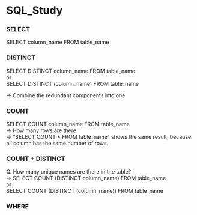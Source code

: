 # SQL_Study

### SELECT

SELECT column_name FROM table_name


### DISTINCT
SELECT DISTINCT column_name FROM table_name     
or     
SELECT DISTINCT (column_name) FROM table_name  

-> Combine the redundant components into one


### COUNT
SELECT COUNT column_name FROM table_name   
-> How many rows are there    
-> "SELECT COUNT * FROM table_name" shows the same result, because all column has the same number of rows.    


### COUNT + DISTINCT
Q. How many unique names are there in the table?     
-> SELECT COUNT (DISTINCT column_name) FROM table_name     
    or      
   SELECT COUNT (DISTINCT (column_name)) FROM table_name   
   

### WHERE



